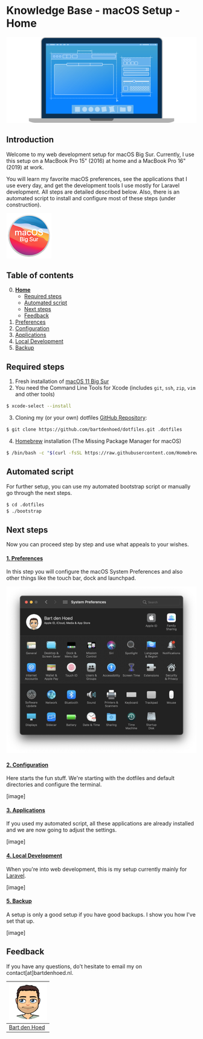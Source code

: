# Knowledge Base - macOS Setup - Home

![macos developer hero](https://github.com/bartdenhoed/knowledge-base/blob/master/.images/macos_developer_hero.svg)

## Introduction
Welcome to my web development setup for macOS Big Sur. Currently, I use this setup on a MacBook Pro 15" (2016) at home and a MacBook Pro 16" (2019) at work.

You will learn my favorite macOS preferences, see the applications that I use every day, and get the development tools I use mostly for Laravel development. All steps are detailed described below. Also, there is an automated script to install and configure most of these steps (under construction).

![macos big sur](https://github.com/bartdenhoed/knowledge-base/blob/master/.images/macos_big_sur.png)

## Table of contents
0. [**Home**](https://github.com/bartdenhoed/knowledge-base/blob/master/macos-setup/0-home.md)
    - [Required steps](#required-steps)
    - [Automated script](#automated-script)
    - [Next steps](#next-steps)
    - [Feedback](#feedback)
1. [Preferences](https://github.com/bartdenhoed/knowledge-base/blob/master/macos-setup/1-preferences.md)
2. [Configuration](https://github.com/bartdenhoed/knowledge-base/blob/master/macos-setup/2-configuration.md)
3. [Applications](https://github.com/bartdenhoed/knowledge-base/blob/master/macos-setup/3-applications.md)
4. [Local Development](https://github.com/bartdenhoed/knowledge-base/blob/master/macos-setup/4-local-development.md)
5. [Backup](https://github.com/bartdenhoed/knowledge-base/blob/master/macos-setup/5-backup.md)

## Required steps
1. Fresh installation of [macOS 11 Big Sur](https://www.apple.com/macos/big-sur/)
2. You need the Command Line Tools for Xcode (includes `git`, `ssh`, `zip`, `vim` and other tools)
```bash
$ xcode-select --install
```
3. Cloning my (or your own) dotfiles [GitHub Repository](https://github.com/bartdenhoed/dotfiles):
```bash
$ git clone https://github.com/bartdenhoed/dotfiles.git .dotfiles
```
4. [Homebrew](https://brew.sh/) installation (The Missing Package Manager for macOS)
```bash
$ /bin/bash -c "$(curl -fsSL https://raw.githubusercontent.com/Homebrew/install/master/install.sh)"
```

## Automated script
For further setup, you can use my automated bootstrap script or manually go through the next steps.
```bash
$ cd .dotfiles
$ ./bootstrap
```

## Next steps
Now you can proceed step by step and use what appeals to your wishes.

#### [1. Preferences](https://github.com/bartdenhoed/knowledge-base/blob/master/macos-setup/1-preferences.md)
In this step you will configure the macOS System Preferences and also other things like the touch bar, dock and launchpad.

![screenshot preferences](https://github.com/bartdenhoed/knowledge-base/blob/master/.images/screenshot-preferences.png)

#### [2. Configuration](https://github.com/bartdenhoed/knowledge-base/blob/master/macos-setup/2-configuration.md)
Here starts the fun stuff. We're starting with the dotfiles and default directories and configure the terminal.

[image]

#### [3. Applications](https://github.com/bartdenhoed/knowledge-base/blob/master/macos-setup/3-applications.md)
If you used my automated script, all these applications are already installed and we are now going to adjust the settings.

[image]

#### [4. Local Development](https://github.com/bartdenhoed/knowledge-base/blob/master/macos-setup/4-local-development.md)
When you're into web development, this is my setup currently mainly for [Laravel](https://laravel.com/).

[image]

#### [5. Backup](https://github.com/bartdenhoed/knowledge-base/blob/master/macos-setup/4-local-development.md)
A setup is only a good setup if you have good backups. I show you how I've set that up.

[image]

## Feedback
If you have any questions, do't hesitate to email my on contact[at]bartdenhoed.nl.

| [![github profile](https://github.com/bartdenhoed/knowledge-base/blob/master/.images/me_pixar_small.png)](https://github.com/bartdenhoed) |
|---|
| [Bart den Hoed](https://github.com/bartdenhoed) |